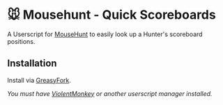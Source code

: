 # 🐭️ Mousehunt - Quick Scoreboards

A Userscript for [MouseHunt](https://mousehuntgame.com) to easily look up a Hunter's scoreboard positions.

## Installation

Install via [GreasyFork](https://greasyfork.org/en/scripts/).

*You must have [ViolentMonkey](https://violentmonkey.github.io/) or another userscript manager installed.*
